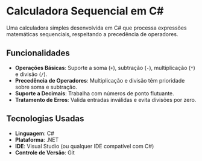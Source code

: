 # Calculadora Sequencial em C#

Uma calculadora simples desenvolvida em C# que processa expressões matemáticas sequenciais, respeitando a precedência de operadores.

## Funcionalidades

- **Operações Básicas**: Suporte a soma (`+`), subtração (`-`), multiplicação (`*`) e divisão (`/`).
- **Precedência de Operadores**: Multiplicação e divisão têm prioridade sobre soma e subtração.
- **Suporte a Decimais**: Trabalha com números de ponto flutuante.
- **Tratamento de Erros**: Valida entradas inválidas e evita divisões por zero.

## Tecnologias Usadas

- **Linguagem**: C#
- **Plataforma**: .NET
- **IDE**: Visual Studio (ou qualquer IDE compatível com C#)
- **Controle de Versão**: Git
